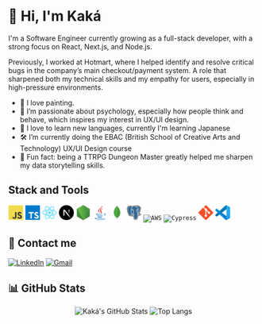 # 👋 Hi, I'm Kaká

I'm a Software Engineer currently growing as a full-stack developer, with a strong focus on React, Next.js, and Node.js.

Previously, I worked at Hotmart, where I helped identify and resolve critical bugs in the company’s main checkout/payment system. A role that sharpened both my technical skills and my empathy for users, especially in high-pressure environments.

- 🎨 I love painting.
- 🧠 I’m passionate about psychology, especially how people think and behave, which inspires my interest in UX/UI design.
- 📖 I love to learn new languages, currently I'm learning Japanese
- 🛠️ I’m currently doing the EBAC (British School of Creative Arts and Technology) UX/UI Design course
- 💬 Fun fact: being a TTRPG Dungeon Master greatly helped me sharpen my data storytelling skills.

## Stack and Tools

<code><img height="30" src="https://raw.githubusercontent.com/devicons/devicon/master/icons/javascript/javascript-original.svg" alt="JavaScript"></code>
<code><img height="30" src="https://raw.githubusercontent.com/devicons/devicon/master/icons/typescript/typescript-original.svg" alt="TypeScript"></code>
<code><img height="30" src="https://raw.githubusercontent.com/devicons/devicon/master/icons/react/react-original.svg" alt="React"></code>
<code><img height="30" src="https://raw.githubusercontent.com/devicons/devicon/master/icons/nextjs/nextjs-original.svg" alt="Next.js"></code>
<code><img height="30" src="https://raw.githubusercontent.com/devicons/devicon/master/icons/nodejs/nodejs-original.svg" alt="Node.js"></code>
<code><img height="30" src="https://raw.githubusercontent.com/devicons/devicon/master/icons/java/java-original.svg" alt="Java"></code>
<code><img height="30" src="https://raw.githubusercontent.com/devicons/devicon/master/icons/mongodb/mongodb-original.svg" alt="MongoDB"></code>
<code><img height="30" src="https://raw.githubusercontent.com/devicons/devicon/master/icons/postgresql/postgresql-original.svg" alt="PostgreSQL"></code>
<code><img height="30" src="https://cdn.jsdelivr.net/gh/simple-icons/simple-icons/icons/amazonaws.svg" alt="AWS"></code>
<code><img height="30" src="https://cdn.jsdelivr.net/gh/simple-icons/simple-icons/icons/cypress.svg" alt="Cypress"></code>
<code><img height="30" src="https://raw.githubusercontent.com/devicons/devicon/master/icons/git/git-original.svg" alt="Git"></code>
<code><img height="30" src="https://raw.githubusercontent.com/devicons/devicon/master/icons/vscode/vscode-original.svg" alt="VS Code"></code>


## 💬 Contact me
[![LinkedIn](https://img.shields.io/badge/Linkedin-Kaká%20Sena-blue?logo=linkedin&logoColor=white)](https://linkedin.com/in/kaka-sena)
[![Gmail](https://img.shields.io/badge/Email-kakaxsena@email.com-D14836?logo=gmail&logoColor=white)](mailto:kakaxsena@email.com)

## 📊 GitHub Stats

<p align="center">
  <img height="180em" src="https://github-readme-stats.vercel.app/api?username=kakasena&show_icons=true&theme=dracula&card_width=400" alt="Kaká's GitHub Stats"/>
  <img height="180em" src="https://github-readme-stats.vercel.app/api/top-langs/?username=kakasena&layout=compact&theme=dracula&card_width=320" alt="Top Langs"/>
</p>
